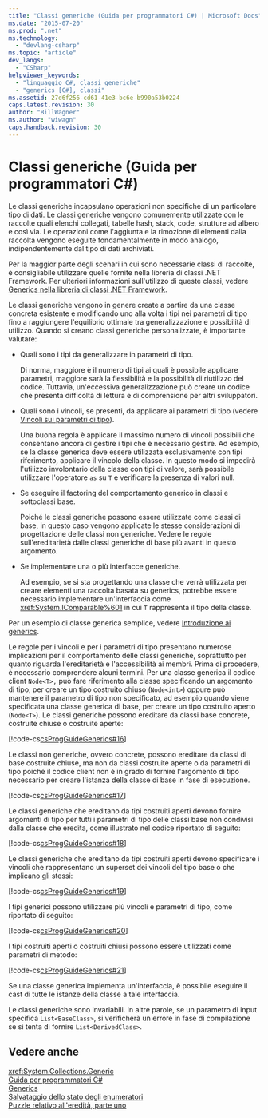 ```yaml
---
title: "Classi generiche (Guida per programmatori C#) | Microsoft Docs"
ms.date: "2015-07-20"
ms.prod: ".net"
ms.technology: 
  - "devlang-csharp"
ms.topic: "article"
dev_langs: 
  - "CSharp"
helpviewer_keywords: 
  - "linguaggio C#, classi generiche"
  - "generics [C#], classi"
ms.assetid: 27d6f256-cd61-41e3-bc6e-b990a53b0224
caps.latest.revision: 30
author: "BillWagner"
ms.author: "wiwagn"
caps.handback.revision: 30
---
```

# Classi generiche (Guida per programmatori C#)
Le classi generiche incapsulano operazioni non specifiche di un particolare tipo di dati.  Le classi generiche vengono comunemente utilizzate con le raccolte quali elenchi collegati, tabelle hash, stack, code, strutture ad albero e così via.  Le operazioni come l'aggiunta e la rimozione di elementi dalla raccolta vengono eseguite fondamentalmente in modo analogo, indipendentemente dal tipo di dati archiviati.  
  
 Per la maggior parte degli scenari in cui sono necessarie classi di raccolte, è consigliabile utilizzare quelle fornite nella libreria di classi .NET Framework.  Per ulteriori informazioni sull'utilizzo di queste classi, vedere [Generics nella libreria di classi .NET Framework](../../../csharp/programming-guide/generics/generics-in-the-net-framework-class-library.md).  
  
 Le classi generiche vengono in genere create a partire da una classe concreta esistente e modificando uno alla volta i tipi nei parametri di tipo fino a raggiungere l'equilibrio ottimale tra generalizzazione e possibilità di utilizzo.  Quando si creano classi generiche personalizzate, è importante valutare:  
  
-   Quali sono i tipi da generalizzare in parametri di tipo.  
  
     Di norma, maggiore è il numero di tipi ai quali è possibile applicare parametri, maggiore sarà la flessibilità e la possibilità di riutilizzo del codice.  Tuttavia, un'eccessiva generalizzazione può creare un codice che presenta difficoltà di lettura e di comprensione per altri sviluppatori.  
  
-   Quali sono i vincoli, se presenti, da applicare ai parametri di tipo \(vedere [Vincoli sui parametri di tipo](../../../csharp/programming-guide/generics/constraints-on-type-parameters.md)\).  
  
     Una buona regola è applicare il massimo numero di vincoli possibili che consentano ancora di gestire i tipi che è necessario gestire.  Ad esempio, se la classe generica deve essere utilizzata esclusivamente con tipi riferimento, applicare il vincolo della classe.  In questo modo si impedirà l'utilizzo involontario della classe con tipi di valore, sarà possibile utilizzare l'operatore `as` su `T` e verificare la presenza di valori null.  
  
-   Se eseguire il factoring del comportamento generico in classi e sottoclassi base.  
  
     Poiché le classi generiche possono essere utilizzate come classi di base, in questo caso vengono applicate le stesse considerazioni di progettazione delle classi non generiche.  Vedere le regole sull'ereditarietà dalle classi generiche di base più avanti in questo argomento.  
  
-   Se implementare una o più interfacce generiche.  
  
     Ad esempio, se si sta progettando una classe che verrà utilizzata per creare elementi una raccolta basata su generics, potrebbe essere necessario implementare un'interfaccia come <xref:System.IComparable%601> in cui `T` rappresenta il tipo della classe.  
  
 Per un esempio di classe generica semplice, vedere [Introduzione ai generics](../../../csharp/programming-guide/generics/introduction-to-generics.md).  
  
 Le regole per i vincoli e per i parametri di tipo presentano numerose implicazioni per il comportamento delle classi generiche, soprattutto per quanto riguarda l'ereditarietà e l'accessibilità ai membri.  Prima di procedere, è necessario comprendere alcuni termini.  Per una classe generica il codice client `Node<T>,` può fare riferimento alla classe specificando un argomento di tipo, per creare un tipo costruito chiuso \(`Node<int>`\)  oppure può mantenere il parametro di tipo non specificato, ad esempio quando viene specificata una classe generica di base, per creare un tipo costruito aperto \(`Node<T>`\).  Le classi generiche possono ereditare da classi base concrete, costruite chiuse o costruite aperte:  
  
 [!code-cs[csProgGuideGenerics#16](../../../csharp/programming-guide/generics/codesnippet/csharp/generic-classes_1.cs)]  
  
 Le classi non generiche, ovvero concrete, possono ereditare da classi di base costruite chiuse, ma non da classi costruite aperte o da parametri di tipo poiché il codice client non è in grado di fornire l'argomento di tipo necessario per creare l'istanza della classe di base in fase di esecuzione.  
  
 [!code-cs[csProgGuideGenerics#17](../../../csharp/programming-guide/generics/codesnippet/csharp/generic-classes_2.cs)]  
  
 Le classi generiche che ereditano da tipi costruiti aperti devono fornire argomenti di tipo per tutti i parametri di tipo delle classi base non condivisi dalla classe che eredita, come illustrato nel codice riportato di seguito:  
  
 [!code-cs[csProgGuideGenerics#18](../../../csharp/programming-guide/generics/codesnippet/csharp/generic-classes_3.cs)]  
  
 Le classi generiche che ereditano da tipi costruiti aperti devono specificare i vincoli che rappresentano un superset dei vincoli del tipo base o che implicano gli stessi:  
  
 [!code-cs[csProgGuideGenerics#19](../../../csharp/programming-guide/generics/codesnippet/csharp/generic-classes_4.cs)]  
  
 I tipi generici possono utilizzare più vincoli e parametri di tipo, come riportato di seguito:  
  
 [!code-cs[csProgGuideGenerics#20](../../../csharp/programming-guide/generics/codesnippet/csharp/generic-classes_5.cs)]  
  
 I tipi costruiti aperti o costruiti chiusi possono essere utilizzati come parametri di metodo:  
  
 [!code-cs[csProgGuideGenerics#21](../../../csharp/programming-guide/generics/codesnippet/csharp/generic-classes_6.cs)]  
  
 Se una classe generica implementa un'interfaccia, è possibile eseguire il cast di tutte le istanze della classe a tale interfaccia.  
  
 Le classi generiche sono invariabili.  In altre parole, se un parametro di input specifica `List<BaseClass>`, si verificherà un errore in fase di compilazione se si tenta di fornire `List<DerivedClass>`.  
  
## Vedere anche  
 <xref:System.Collections.Generic>   
 [Guida per programmatori C\#](../../../csharp/programming-guide/index.md)   
 [Generics](../../../csharp/programming-guide/generics/index.md)   
 [Salvataggio dello stato degli enumeratori](http://go.microsoft.com/fwlink/?LinkId=112390)   
 [Puzzle relativo all'eredità, parte uno](http://go.microsoft.com/fwlink/?LinkId=112380)